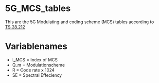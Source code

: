 # 5G_MCS_tables
This are the 5G Modulating and coding scheme (MCS) tables according to  [TS 38.212](https://www.etsi.org/deliver/etsi_ts/138200_138299/138212/16.02.00_60/ts_138212v160200p.pdf) 
# Variablenames
- I_MCS = Index of MCS
- Q_m = Modulationscheme
- R = Code rate x 1024
- SE = Spectral Effeciency
